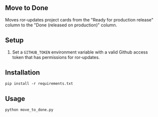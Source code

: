 ## Move to Done

Moves ror-updates project cards from the "Ready for production release" column to the "Done (released on production)" column.


## Setup
1. Set a `GITHUB_TOKEN` environment variable with a valid Github access token that has permissions for ror-updates.


## Installation
```
pip install -r requirements.txt
```

## Usage
```
python move_to_done.py
```
